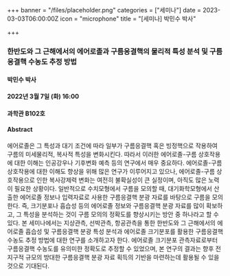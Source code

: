+++
banner = "/files/placeholder.png"
categories = ["세미나"]
date = 2023-03-03T06:00:00Z
icon = "microphone"
title = "[세미나] 박민수 박사"
  
+++
### 한반도와 그 근해에서의 에어로졸과 구름응결핵의 물리적 특성 분석 및 구름응결핵 수농도 추정 방법

#### 박민수 박사

#### 2022년 3월 7일 (화) 16:00

#### 과학관 B102호

#### Abstract
  에어로졸은 그 특성과 대기 조건에 따라 일부가 구름응결핵 혹은 빙정핵으로 작용하여 구름의 미세물리적, 복사적 특성을 변화시킨다. 따라서 이러한 에어로졸-구름 상호작용에 대한 이해는 인공강우나 기후변화 예측 등의 연구에서 매우 중요하다. 에어로졸-구름 상호작용에 대한 이해도 향상을 위해 많은 연구가 이루어지고 있으나, 에어로졸-구름 상호작용으로 인한 복사강제력 변화는 여전히 불확실성이 큰 실정이며, 아직도 많은 노력이 필요한 상황이다.
  일반적으로 수치모형에서 구름을 모의할 때, 대기화학모형에서 산출한 에어로졸 정보나 입력자료로 사용한 구름응결핵 분광 자료를 바탕으로 구름을 모의한다. 즉, 크기분포나 흡습성 등의 에어로졸 정보와 구름응결핵 분광 자료를 많이 확보하고, 그 특성을 분석하는 것이 구름 모의의 정확도를 향상시키는 방안 중 하나라고 할 수 있다.
  본 세미나에서는 지상관측, 선박관측, 항공관측을 통한 한반도와 그 근해에서의 에어로졸 흡습성 및 구름응결핵 분광 특성 분석과 에어로졸 크기분포를 활용한 구름응결핵 수농도 추정 방법에 대한 연구를 소개하고자 한다. 에어로졸 크기분포 관측자료로부터 구름응결핵 수농도를 유의미한 정확도로 추정할 수 있었으며, 본 연구의 결과는 향후 전지구적 규모의 방대한 구름응결핵 분광 자료 획득의 기반을 마련하는데 활용될 수 있을 것으로 기대된다.
